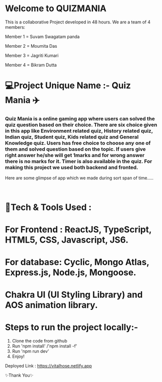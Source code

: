 # Welcome to QUIZMANIA

This is a collaborative Project developed in 48 hours. We are a team of 4 members:

Member 1 = Suvam Swagatam panda

Member 2 = Moumita Das

Member 3 = Jagriti Kumari

Member 4 = Bikram Dutta

# 💻Project Unique Name :- Quiz Mania ✈️

<h3> Quiz Mania is a online gaming app where users can solved the quiz question based on their choice. There are six choice given in this app like Environment related quiz, History related quiz, Indian quiz, Student quiz, Kids related quiz and General Knowledge quiz. Users has free choice to choose any one of them and solved question based on the topic. If users give right answer he/she will get 1marks and for wrong answer there is no marks for it. Timer is also available in the quiz. For making this project we used both backend and fronted.</h3>

Here are some glimpse of app which we made during sort span of time.....

<img src=""/>
<img src=""/>

# 💫Tech & Tools Used :

# For Frontend :  ReactJS, TypeScript, HTML5, CSS, Javascript, JS6.

# For database: Cyclic, Mongo Atlas, Express.js, Node.js, Mongoose.

# Chakra UI (UI Styling Library) and AOS animation library.

# Steps to run the project locally:-

1. Clone the code from github
2. Run 'npm install' /'npm install -f'
3. Run 'npm run dev'
4. Enjoy!

Deployed Link : https://vitalhose.netlify.app


✨Thank You✨
